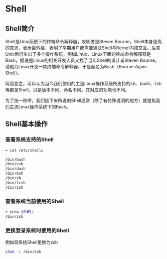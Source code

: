 # Shell

## Shell简介

Shell是Unix系统下的终端命令解释器，发明者是Steven Bourne，Shell本身是壳的意思，表示最外层，表明了早期用户都需要通过Shell与Kernel内核交互。后来Unix后衍生出了多个操作系统，例如Linux，Linux下面的终端命令解释器是Bash，据说是Linux的相关开发人员又找了当年Shell的设计者Steven Bourne，请他为Linux开发一款终端命令解释器，于是起名为Bash（Bourne Again Shell）。

简而言之，可以认为当今我们使用的主流Linux操作系统所支持的sh、bash、zsh等都是Shell，只是版本不同、命名不同，其对应的功能也不同。

为了统一称呼，我们接下来所说的Shell通常（除了有特殊说明的地方）就是指我们主流Linux操作系统下的Bash。

## Shell基本操作

### 查看系统支持的Shell

```bash
➜ cat /etc/shells

/bin/bash
/bin/csh
/bin/dash
/bin/ksh
/bin/sh
/bin/tcsh
/bin/zsh
```

### 查看系统当前使用的Shell

```bash
➜ echo $SHELL
/bin/zsh
```

### 更换登录系统时使用的Shell

例如将系统Shell更换为zsh

```bash
chsh -s /bin/zsh
```

